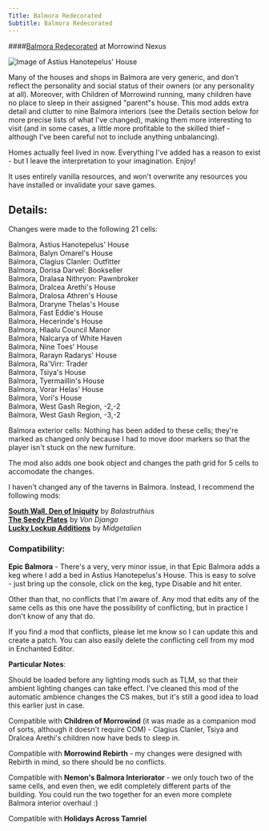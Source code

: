 ```yaml
---
Title: Balmora Redecorated
Subtitle: Balmora Redecorated
---
```


####[Balmora Redecorated](https://www.nexusmods.com/morrowind/mods/42580) at Morrowind Nexus

![Image of Astius Hanotepelus' House](https://staticdelivery.nexusmods.com/mods/100/images/42580-3-1421241613.png)

Many of the houses and shops in Balmora are very generic, and don't reflect the personality and social status of their owners (or any personality at all). Moreover, with Children of Morrowind running, many children have no place to sleep in their assigned "parent"s house. This mod adds extra detail and clutter to nine Balmora interiors (see the Details section below for more precise lists of what I've changed), making them more interesting to visit (and in some cases, a little more profitable to the skilled thief - although I've been careful not to include anything unbalancing).

Homes actually feel lived in now. Everything I've added has a reason to exist - but I leave the interpretation to your imagination. Enjoy!

It uses entirely vanilla resources, and won't overwrite any resources you have installed or invalidate your save games.

## Details:

Changes were made to the following 21 cells:

Balmora, Astius Hanotepelus' House  
Balmora, Balyn Omarel's House  
Balmora, Clagius Clanler: Outfitter  
Balmora, Dorisa Darvel: Bookseller  
Balmora, Dralasa Nithryon: Pawnbroker  
Balmora, Dralcea Arethi's House  
Balmora, Dralosa Athren's House  
Balmora, Draryne Thelas's House  
Balmora, Fast Eddie's House  
Balmora, Hecerinde's House  
Balmora, Hlaalu Council Manor  
Balmora, Nalcarya of White Haven  
Balmora, Nine Toes' House  
Balmora, Rarayn Radarys' House  
Balmora, Ra'Virr: Trader  
Balmora, Tsiya's House  
Balmora, Tyermaillin's House  
Balmora, Vorar Helas' House  
Balmora, Vori's House  
Balmora, West Gash Region, -2,-2   
Balmora, West Gash Region, -3,-2   

Balmora exterior cells: Nothing has been added to these cells; they're marked as changed only because I had to move door markers so that the player isn't stuck on the new furniture.

The mod also adds one book object and changes the path grid for 5 cells to accomodate the changes.

I haven't changed any of the taverns in Balmora. Instead, I recommend the following mods:

[**South Wall, Den of Iniquity**](http://mw.modhistory.com/download-44-13449) by *Balastruthius*  
[**The Seedy Plates**](https://www.nexusmods.com/morrowind/mods/19006) by *Von Django*  
[**Lucky Lockup Additions**](http://mw.modhistory.com/download-55-12549) by *Midgetalien*  


### Compatibility:

**Epic Balmora** - There's a very, very minor issue, in that Epic Balmora adds a keg where I add a bed in Astius Hanotepelus's House. This is easy to solve - just bring up the console, click on the keg, type Disable and hit enter.

Other than that, no conflicts that I'm aware of. Any mod that edits any of the same cells as this one have the possibility of conflicting, but in practice I don't know of any that do.

If you find a mod that conflicts, please let me know so I can update this and create a patch. You can also easily delete the conflicting cell from my mod in Enchanted Editor.

**Particular Notes**:

Should be loaded before any lighting mods such as TLM, so that their ambient lighting changes can take effect. I've cleaned this mod of the automatic ambience changes the CS makes, but it's still a good idea to load this earlier just in case.

Compatible with **Children of Morrowind** (it was made as a companion mod of sorts, although it doesn't require COM) - Clagius Clanler, Tsiya and Dralcea Arethi's children
now have beds to sleep in.

Compatible with **Morrowind Rebirth** - my changes were designed with Rebirth in mind, so there should be no conflicts.

Compatible with **Nemon's Balmora Interiorator** - we only touch two of the same cells, and even then, we edit completely different parts of the building. You could run the two together for an even more complete Balmora interior overhaul :)

Compatible with **Holidays Across Tamriel**
